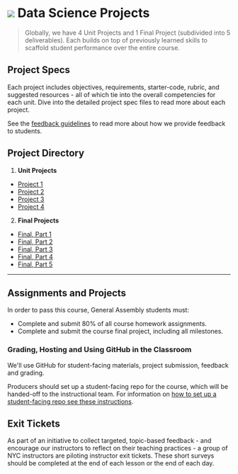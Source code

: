 # ![](https://ga-dash.s3.amazonaws.com/production/assets/logo-9f88ae6c9c3871690e33280fcf557f33.png) Data Science Projects

> Globally, we have 4 Unit Projects and 1 Final Project (subdivided into 5 deliverables). Each builds on top of previously learned skills to scaffold student performance over the entire course.

## Project Specs

Each project includes objectives, requirements, starter-code, rubric, and suggested resources - all of which tie into the overall competencies for each unit. Dive into the detailed project spec files to read more about each project.

See the [feedback guidelines](./project-feedback.md) to read more about how we provide feedback to students.

## Project Directory

1. **Unit Projects**
  - [Project 1](./unit-projects/project-1/readme.md)
  - [Project 2](./unit-projects/project-2/readme.md)
  - [Project 3](./unit-projects/project-3/readme.md)
  - [Project 4](./unit-projects/project-4/readme.md)


2. **Final Projects**
  - [Final, Part 1](./final-projects/01-lightning-talk/)
  - [Final, Part 2](./final-projects/02-experiment-writeup/readme.md)
  - [Final, Part 3](./final-projects/03-exploratory-analysis/readme.md)
  - [Final, Part 4](./final-projects/04-notebook-rough-draft/readme.md)
  - [Final, Part 5](./final-projects/05-presentation/readme.md)

---

## Assignments and Projects

In order to pass this course, General Assembly students must:

- Complete and submit 80% of all course homework assignments.
- Complete and submit the course final project, including all milestones.

### Grading, Hosting and Using GitHub in the Classroom

We'll use GitHub for student-facing materials, project submission, feedback and grading.

Producers should set up a student-facing repo for the course, which will be handed-off to the instructional team. For information on [how to set up a student-facing repo see these instructions](../resources/instructor-resources/github-repo-instance-guide.md).

## Exit Tickets

As part of an initiative to collect targeted, topic-based feedback - and encourage our instructors to reflect on their teaching practices - a group of NYC instructors are piloting instructor exit tickets. These short surveys should be completed at the end of each lesson or the end of each day. 
